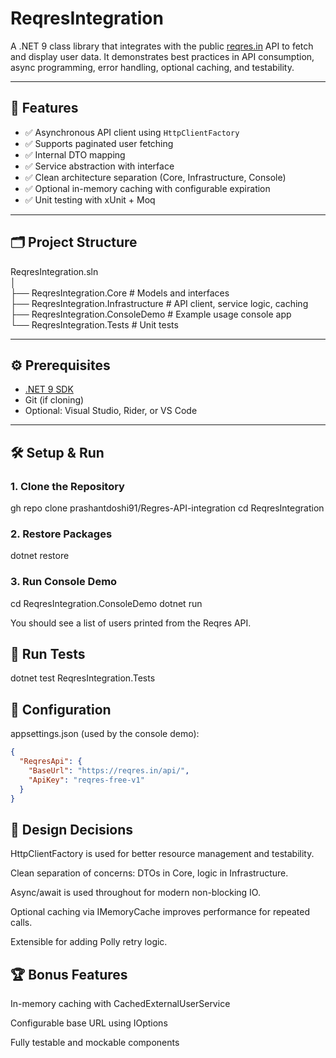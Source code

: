 # ReqresIntegration

A .NET 9 class library that integrates with the public [reqres.in](https://reqres.in) API to fetch and display user data. 
It demonstrates best practices in API consumption, async programming, error handling, optional caching, and testability.

---

## 🚀 Features

- ✅ Asynchronous API client using `HttpClientFactory`
- ✅ Supports paginated user fetching
- ✅ Internal DTO mapping
- ✅ Service abstraction with interface
- ✅ Clean architecture separation (Core, Infrastructure, Console)
- ✅ Optional in-memory caching with configurable expiration
- ✅ Unit testing with xUnit + Moq

---

## 🗂️ Project Structure

ReqresIntegration.sln <br>
│ <br>
├── ReqresIntegration.Core # Models and interfaces <br>
├── ReqresIntegration.Infrastructure # API client, service logic, caching <br>
├── ReqresIntegration.ConsoleDemo # Example usage console app <br>
└── ReqresIntegration.Tests # Unit tests <br>



---

## ⚙️ Prerequisites

- [.NET 9 SDK](https://dotnet.microsoft.com/download)
- Git (if cloning)
- Optional: Visual Studio, Rider, or VS Code

---

## 🛠️ Setup & Run

### 1. Clone the Repository

gh repo clone prashantdoshi91/Regres-API-integration
cd ReqresIntegration

### 2. Restore Packages

dotnet restore

### 3. Run Console Demo

cd ReqresIntegration.ConsoleDemo
dotnet run

You should see a list of users printed from the Reqres API.



## 🧪 Run Tests

dotnet test ReqresIntegration.Tests


## 🔁 Configuration

appsettings.json (used by the console demo):

```json
{
  "ReqresApi": {
    "BaseUrl": "https://reqres.in/api/",
    "ApiKey": "reqres-free-v1"
  }
}
```


## 🧠 Design Decisions

HttpClientFactory is used for better resource management and testability.

Clean separation of concerns: DTOs in Core, logic in Infrastructure.

Async/await is used throughout for modern non-blocking IO.

Optional caching via IMemoryCache improves performance for repeated calls.

Extensible for adding Polly retry logic.



## 🏆 Bonus Features

In-memory caching with CachedExternalUserService

Configurable base URL using IOptions<T>

Fully testable and mockable components

